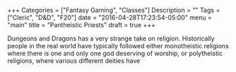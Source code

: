 +++
Categories = ["Fantasy Gaming", "Classes"]
Description = ""
Tags = ["Cleric", "D&D", "F20"]
date = "2016-04-28T17:23:54-05:00"
menu = "main"
title = "Pantheistic Priests"
draft = true
+++

Dungeons and Dragons has a very strange take on religion. Historically people in the real world have
typically followed either monotheistic religions where there is one and only one god deserving of 
worship, or polytheistic religions, where various different deities have 


